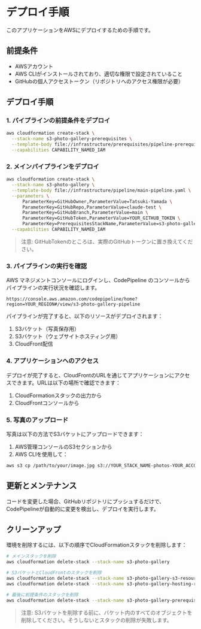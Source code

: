 # デプロイ手順

このアプリケーションをAWSにデプロイするための手順です。

## 前提条件

- AWSアカウント
- AWS CLIがインストールされており、適切な権限で設定されていること
- GitHubの個人アクセストークン（リポジトリへのアクセス権限が必要）

## デプロイ手順

### 1. パイプラインの前提条件をデプロイ

```bash
aws cloudformation create-stack \
  --stack-name s3-photo-gallery-prerequisites \
  --template-body file://infrastructure/prerequisites/pipeline-prerequisites.yaml \
  --capabilities CAPABILITY_NAMED_IAM
```

### 2. メインパイプラインをデプロイ

```bash
aws cloudformation create-stack \
  --stack-name s3-photo-gallery \
  --template-body file://infrastructure/pipeline/main-pipeline.yaml \
  --parameters \
      ParameterKey=GitHubOwner,ParameterValue=Tatsuki-Yamada \
      ParameterKey=GitHubRepo,ParameterValue=claude-test \
      ParameterKey=GitHubBranch,ParameterValue=main \
      ParameterKey=GitHubToken,ParameterValue=YOUR_GITHUB_TOKEN \
      ParameterKey=PrerequisitesStackName,ParameterValue=s3-photo-gallery-prerequisites \
  --capabilities CAPABILITY_NAMED_IAM
```

> 注意: GitHubTokenのところは、実際のGitHubトークンに置き換えてください。

### 3. パイプラインの実行を確認

AWS マネジメントコンソールにログインし、CodePipeline のコンソールからパイプラインの実行状況を確認します。

```
https://console.aws.amazon.com/codepipeline/home?region=YOUR_REGION#/view/s3-photo-gallery-pipeline
```

パイプラインが完了すると、以下のリソースがデプロイされます：

1. S3バケット（写真保存用）
2. S3バケット（ウェブサイトホスティング用）
3. CloudFront配信

### 4. アプリケーションへのアクセス

デプロイが完了すると、CloudFrontのURLを通じてアプリケーションにアクセスできます。URLは以下の場所で確認できます：

1. CloudFormationスタックの出力から
2. CloudFrontコンソールから

### 5. 写真のアップロード

写真は以下の方法でS3バケットにアップロードできます：

1. AWS管理コンソールのS3セクションから
2. AWS CLIを使用して：

```bash
aws s3 cp /path/to/your/image.jpg s3://YOUR_STACK_NAME-photos-YOUR_ACCOUNT_ID/
```

## 更新とメンテナンス

コードを変更した場合、GitHubリポジトリにプッシュするだけで、CodePipelineが自動的に変更を検出し、デプロイを実行します。

## クリーンアップ

環境を削除するには、以下の順序でCloudFormationスタックを削除します：

```bash
# メインスタックを削除
aws cloudformation delete-stack --stack-name s3-photo-gallery

# S3バケットとCloudFrontのスタックを削除
aws cloudformation delete-stack --stack-name s3-photo-gallery-s3-resources
aws cloudformation delete-stack --stack-name s3-photo-gallery-hosting-resources

# 最後に前提条件のスタックを削除
aws cloudformation delete-stack --stack-name s3-photo-gallery-prerequisites
```

> 注意: S3バケットを削除する前に、バケット内のすべてのオブジェクトを削除してください。そうしないとスタックの削除が失敗します。
